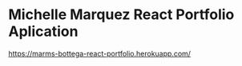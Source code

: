 # Michelle Marquez React Portfolio Aplication

https://marms-bottega-react-portfolio.herokuapp.com/


<!-- 
> Provided for the students of the [Bottega Code School](https://bottega.tech/)

*Fork from [es6-webpack2-starter](https://github.com/micooz/es6-webpack2-starter)*
 -->


